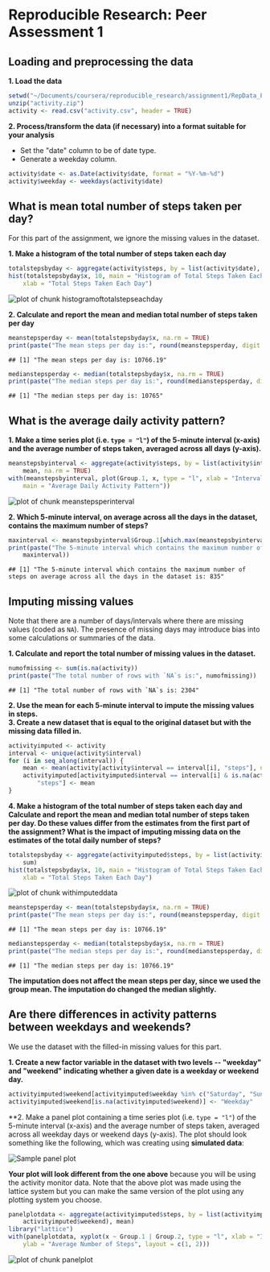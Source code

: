 # Reproducible Research: Peer Assessment 1


## Loading and preprocessing the data

**1. Load the data**  

```r
setwd("~/Documents/coursera/reproducible_research/assignment1/RepData_PeerAssessment1")
unzip("activity.zip")
activity <- read.csv("activity.csv", header = TRUE)
```


**2. Process/transform the data (if necessary) into a format suitable for your analysis**  
- Set the "date" column to be of date type.  
- Generate a weekday column. 

```r
activity$date <- as.Date(activity$date, format = "%Y-%m-%d")
activity$weekday <- weekdays(activity$date)
```

## What is mean total number of steps taken per day?

For this part of the assignment, we ignore the missing values in
the dataset.

**1. Make a histogram of the total number of steps taken each day**

```r
totalstepsbyday <- aggregate(activity$steps, by = list(activity$date), sum)
hist(totalstepsbyday$x, 10, main = "Histogram of Total Steps Taken Each Day", 
    xlab = "Total Steps Taken Each Day")
```

![plot of chunk histogramoftotalstepseachday](figure/histogramoftotalstepseachday.png) 

**2. Calculate and report the **mean** and **median** total number of steps taken per day**


```r
meanstepsperday <- mean(totalstepsbyday$x, na.rm = TRUE)
print(paste("The mean steps per day is:", round(meanstepsperday, digit = 2)))
```

```
## [1] "The mean steps per day is: 10766.19"
```

```r
medianstepsperday <- median(totalstepsbyday$x, na.rm = TRUE)
print(paste("The median steps per day is:", round(medianstepsperday, digit = 2)))
```

```
## [1] "The median steps per day is: 10765"
```


## What is the average daily activity pattern?

**1. Make a time series plot (i.e. `type = "l"`) of the 5-minute interval (x-axis) and the average number of steps taken, averaged across all days (y-axis).**

```r
meanstepsbyinterval <- aggregate(activity$steps, by = list(activity$interval), 
    mean, na.rm = TRUE)
with(meanstepsbyinterval, plot(Group.1, x, type = "l", xlab = "Interval", ylab = "Average Number of Steps", 
    main = "Average Daily Activity Pattern"))
```

![plot of chunk meanstepsperinterval](figure/meanstepsperinterval.png) 


**2. Which 5-minute interval, on average across all the days in the dataset, contains the maximum number of steps?**

```r
maxinterval <- meanstepsbyinterval$Group.1[which.max(meanstepsbyinterval$x)]
print(paste("The 5-minute interval which contains the maximum number of steps on average across all the days in the dataset is:", 
    maxinterval))
```

```
## [1] "The 5-minute interval which contains the maximum number of steps on average across all the days in the dataset is: 835"
```

## Imputing missing values

Note that there are a number of days/intervals where there are missing
values (coded as `NA`). The presence of missing days may introduce
bias into some calculations or summaries of the data.

**1. Calculate and report the total number of missing values in the dataset.**

```r
numofmissing <- sum(is.na(activity))
print(paste("The total number of rows with `NA`s is:", numofmissing))
```

```
## [1] "The total number of rows with `NA`s is: 2304"
```

**2. Use the mean for each 5-minute interval to impute the missing values in steps.  
3. Create a new dataset that is equal to the original dataset but with the missing data filled in.**

```r
activityimputed <- activity
interval <- unique(activity$interval)
for (i in seq_along(interval)) {
    mean <- mean(activity[activity$interval == interval[i], "steps"], na.rm = TRUE)
    activityimputed[activityimputed$interval == interval[i] & is.na(activityimputed$steps), 
        "steps"] <- mean
}
```

**4. Make a histogram of the total number of steps taken each day and Calculate and report the mean and median total number of steps taken per day. Do these values differ from the estimates from the first part of the assignment? What is the impact of imputing missing data on the estimates of the total daily number of steps?**


```r
totalstepsbyday <- aggregate(activityimputed$steps, by = list(activityimputed$date), 
    sum)
hist(totalstepsbyday$x, 10, main = "Histogram of Total Steps Taken Each Day", 
    xlab = "Total Steps Taken Each Day")
```

![plot of chunk withimputeddata](figure/withimputeddata.png) 

```r
meanstepsperday <- mean(totalstepsbyday$x, na.rm = TRUE)
print(paste("The mean steps per day is:", round(meanstepsperday, digit = 2)))
```

```
## [1] "The mean steps per day is: 10766.19"
```

```r
medianstepsperday <- median(totalstepsbyday$x, na.rm = TRUE)
print(paste("The median steps per day is:", round(medianstepsperday, digit = 2)))
```

```
## [1] "The median steps per day is: 10766.19"
```


**The imputation does not affect the mean steps per day, since we used the group mean.
The imputation do changed the median slightly.**


## Are there differences in activity patterns between weekdays and weekends?

We use the dataset with the filled-in missing values for this part.

**1. Create a new factor variable in the dataset with two levels -- "weekday" and "weekend" indicating whether a given date is a weekday or weekend day.**

```r
activityimputed$weekend[activityimputed$weekday %in% c("Saturday", "Sunday")] <- "Weekend"
activityimputed$weekend[is.na(activityimputed$weekend)] <- "Weekday"
```

**2. Make a panel plot containing a time series plot (i.e. `type = "l"`) of the 5-minute interval (x-axis) and the average number of steps taken, averaged across all weekday days or weekend days (y-axis). The plot should look something like the following, which was creating using **simulated data**:

![Sample panel plot](instructions_fig/sample_panelplot.png) 


**Your plot will look different from the one above** because you will
be using the activity monitor data. Note that the above plot was made
using the lattice system but you can make the same version of the plot
using any plotting system you choose.

```r
panelplotdata <- aggregate(activityimputed$steps, by = list(activityimputed$interval, 
    activityimputed$weekend), mean)
library("lattice")
with(panelplotdata, xyplot(x ~ Group.1 | Group.2, type = "l", xlab = "Interval", 
    ylab = "Average Number of Steps", layout = c(1, 2)))
```

![plot of chunk panelplot](figure/panelplot.png) 


